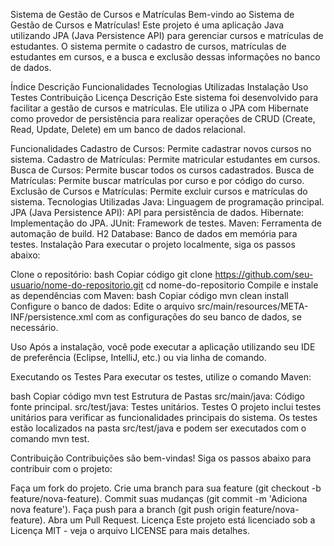 Sistema de Gestão de Cursos e Matrículas
Bem-vindo ao Sistema de Gestão de Cursos e Matrículas! Este projeto é uma aplicação Java utilizando JPA (Java Persistence API) para gerenciar cursos e matrículas de estudantes. O sistema permite o cadastro de cursos, matrículas de estudantes em cursos, e a busca e exclusão dessas informações no banco de dados.

Índice
Descrição
Funcionalidades
Tecnologias Utilizadas
Instalação
Uso
Testes
Contribuição
Licença
Descrição
Este sistema foi desenvolvido para facilitar a gestão de cursos e matrículas. Ele utiliza o JPA com Hibernate como provedor de persistência para realizar operações de CRUD (Create, Read, Update, Delete) em um banco de dados relacional.

Funcionalidades
Cadastro de Cursos: Permite cadastrar novos cursos no sistema.
Cadastro de Matrículas: Permite matricular estudantes em cursos.
Busca de Cursos: Permite buscar todos os cursos cadastrados.
Busca de Matrículas: Permite buscar matrículas por curso e por código do curso.
Exclusão de Cursos e Matrículas: Permite excluir cursos e matrículas do sistema.
Tecnologias Utilizadas
Java: Linguagem de programação principal.
JPA (Java Persistence API): API para persistência de dados.
Hibernate: Implementação do JPA.
JUnit: Framework de testes.
Maven: Ferramenta de automação de build.
H2 Database: Banco de dados em memória para testes.
Instalação
Para executar o projeto localmente, siga os passos abaixo:

Clone o repositório:
bash
Copiar código
git clone https://github.com/seu-usuario/nome-do-repositorio.git
cd nome-do-repositorio
Compile e instale as dependências com Maven:
bash
Copiar código
mvn clean install
Configure o banco de dados:
Edite o arquivo src/main/resources/META-INF/persistence.xml com as configurações do seu banco de dados, se necessário.

Uso
Após a instalação, você pode executar a aplicação utilizando seu IDE de preferência (Eclipse, IntelliJ, etc.) ou via linha de comando.

Executando os Testes
Para executar os testes, utilize o comando Maven:

bash
Copiar código
mvn test
Estrutura de Pastas
src/main/java: Código fonte principal.
src/test/java: Testes unitários.
Testes
O projeto inclui testes unitários para verificar as funcionalidades principais do sistema. Os testes estão localizados na pasta src/test/java e podem ser executados com o comando mvn test.

Contribuição
Contribuições são bem-vindas! Siga os passos abaixo para contribuir com o projeto:

Faça um fork do projeto.
Crie uma branch para sua feature (git checkout -b feature/nova-feature).
Commit suas mudanças (git commit -m 'Adiciona nova feature').
Faça push para a branch (git push origin feature/nova-feature).
Abra um Pull Request.
Licença
Este projeto está licenciado sob a Licença MIT - veja o arquivo LICENSE para mais detalhes.

